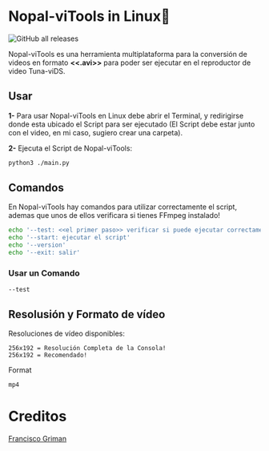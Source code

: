 # Nopal-viTools in Linux🐧
![GitHub all releases](https://img.shields.io/github/downloads/nopal-vi/nopal-vitools-sh/total?color=green&style=flat-square)

Nopal-viTools es una herramienta multiplataforma para la conversión de videos en formato **<<.avi>>** para poder ser ejecutar en el reproductor de video Tuna-viDS.

## Usar
**1-** Para usar Nopal-viTools en Linux debe abrir el Terminal, y redirigirse donde esta ubicado el Script para ser ejecutado (El Script debe estar junto con el video, en mi caso, sugiero crear una carpeta).

**2-** Ejecuta el Script de Nopal-viTools:

```sh
python3 ./main.py
```
## Comandos
En Nopal-viTools hay comandos para utilizar correctamente el script, ademas que unos de ellos verificara si tienes FFmpeg instalado!

```sh
echo '--test: <<el primer paso>> verificar si puede ejecutar correctamente el script'
echo '--start: ejecutar el script'
echo '--version'
echo '--exit: salir'
```
### Usar un Comando

```
--test
```

## Resolusión y Formato de vídeo
Resoluciones de vídeo disponibles:
```
256x192 = Resolución Completa de la Consola!
256x192 = Recomendado!
```
Format
```
mp4
```
# Creditos
[Francisco Griman](https://github.com/fcoagz)
